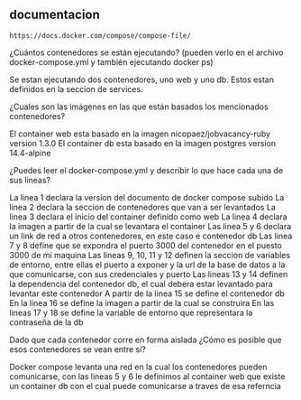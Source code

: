 ## documentacion
`https://docs.docker.com/compose/compose-file/`

¿Cuántos contenedores se están ejecutando? (pueden verlo en el archivo docker-compose.yml y también ejecutando docker ps)

Se estan ejecutando dos contenedores, uno web y uno db. Estos estan definidos en la seccion de services.

¿Cuales son las imágenes en las que están basados los mencionados contenedores?

El container web esta basado en la imagen nicopaez/jobvacancy-ruby version 1.3.0
El container db esta basado en la imagen postgres version 14.4-alpine

¿Puedes leer el docker-compose.yml y describir lo que hace cada una de sus lineas?

La linea 1 declara la version del documento de docker compose subido
La linea 2 declara la seccion de contenedores que van a ser levantados
La linea 3 declara el inicio del container definido como web
La linea 4 declara la imagen a partir de la cual se levantara el container
Las linea 5 y 6 declara un link de red a otros contenedores, en este caso e contenedor db
Las linea 7 y 8 define que se expondra el puerto 3000 del contenedor en el puesto 3000 de mi maquina
Las lineas 9, 10, 11 y 12 definen la seccion de variables de entorno, entre ellas el puerto a exponer y la url de la base de datos a la que comunicarse, con sus credenciales y puerto
Las lineas 13 y 14 definen la dependencia del contenedor db, el cual debera estar levantado para levantar este contenedor
A partir de la linea 15 se define el contenedor db
En la linea 16 se define la imagen a partir de la cual se construira
En las lineas 17 y 18 se define la variable de entorno que representara la contraseña de la db

Dado que cada contenedor corre en forma aislada ¿Cómo es posible que esos contenedores se vean entre sí?

Docker compose levanta una red en la cual los contenedores pueden comunicarse, con las lineas 5 y 6 le definimos al container web que existe un container db con el cual puede comunicarse a traves de esa referncia
